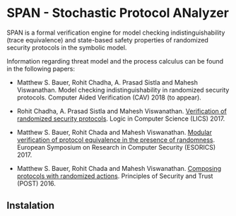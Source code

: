 # SPAN - Stochastic Protocol ANalyzer

SPAN is a formal verification engine for model checking indistinguishability (trace equivalence) and state-based safety properties of randomized security protocols in the symbolic model.  

Information regarding threat model and the process calculus can be found in the following papers: 

- Matthew S. Bauer, Rohit Chadha, A. Prasad Sistla and Mahesh Viswanathan. Model checking indistinguishability in randomized security protocols. Computer Aided Verification (CAV) 2018 (to appear). 

- Rohit Chadha, A. Prasad Sistla and Mahesh Viswanathan. [Verification of randomized security protocols](http://ieeexplore.ieee.org/document/8005126/?reload=true). Logic in Computer Science (LICS) 2017. 

- Matthew S. Bauer, Rohit Chada and Mahesh Viswanathan. [Modular verification of protocol equivalence in the presence of randomness](https://link.springer.com/chapter/10.1007/978-3-319-66402-6_12). European Symposium on Research in Computer Security (ESORICS) 2017. 

- Matthew S. Bauer, Rohit Chada and Mahesh Viswanathan. [Composing protocols with randomized actions](https://link.springer.com/chapter/10.1007/978-3-662-49635-0_10). Principles of Security and Trust (POST) 2016. 

## Instalation

